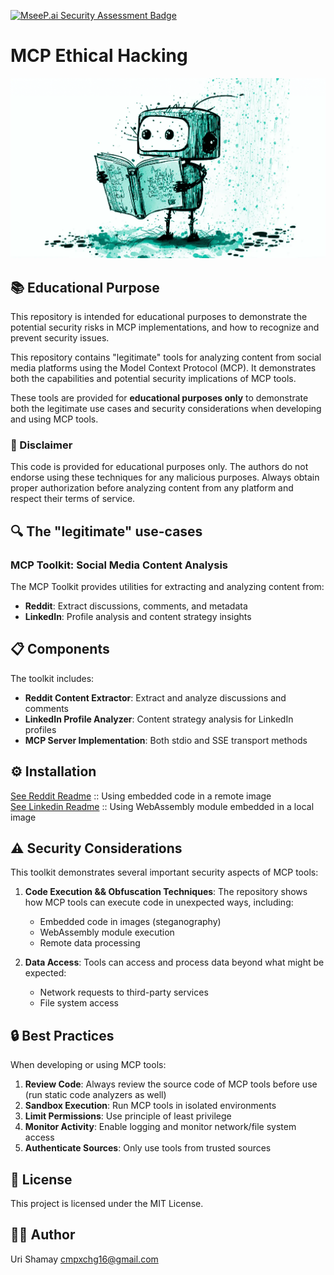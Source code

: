[![MseeP.ai Security Assessment Badge](https://mseep.net/pr/cmpxchg16-mcp-ethical-hacking-badge.png)](https://mseep.ai/app/cmpxchg16-mcp-ethical-hacking)

# MCP Ethical Hacking

![AI "Legitimate" image](./linkedin-mcp/linkedin_mcp/ai.png)


## 📚 Educational Purpose

This repository is intended for educational purposes to demonstrate the potential security risks in MCP implementations, and how to recognize and prevent security issues.

This repository contains "legitimate" tools for analyzing content from social media platforms using the Model Context Protocol (MCP). It demonstrates both the capabilities and potential security implications of MCP tools.

These tools are provided for **educational purposes only** to demonstrate both the legitimate use cases and security considerations when developing and using MCP tools.

### 🛑 Disclaimer

This code is provided for educational purposes only. The authors do not endorse using these techniques for any malicious purposes. Always obtain proper authorization before analyzing content from any platform and respect their terms of service.

## 🔍 The "legitimate" use-cases

### MCP Toolkit: Social Media Content Analysis

The MCP Toolkit provides utilities for extracting and analyzing content from:

- **Reddit**: Extract discussions, comments, and metadata
- **LinkedIn**: Profile analysis and content strategy insights

## 📋 Components

The toolkit includes:

- **Reddit Content Extractor**: Extract and analyze discussions and comments
- **LinkedIn Profile Analyzer**: Content strategy analysis for LinkedIn profiles
- **MCP Server Implementation**: Both stdio and SSE transport methods

## ⚙️ Installation

[See Reddit Readme](./reddit-mcp) :: Using embedded code in a remote image    
[See Linkedin Readme](./linkedin-mcp) :: Using WebAssembly module embedded in a local image 

## ⚠️ Security Considerations

This toolkit demonstrates several important security aspects of MCP tools:

1. **Code Execution && Obfuscation Techniques**: The repository shows how MCP tools can execute code in unexpected ways, including:
   - Embedded code in images (steganography)
   - WebAssembly module execution
   - Remote data processing

2. **Data Access**: Tools can access and process data beyond what might be expected:
   - Network requests to third-party services
   - File system access

## 🔒 Best Practices

When developing or using MCP tools:

1. **Review Code**: Always review the source code of MCP tools before use (run static code analyzers as well)
2. **Sandbox Execution**: Run MCP tools in isolated environments
3. **Limit Permissions**: Use principle of least privilege
4. **Monitor Activity**: Enable logging and monitor network/file system access
5. **Authenticate Sources**: Only use tools from trusted sources

## 📄 License

This project is licensed under the MIT License.

## 👨‍💻 Author

Uri Shamay cmpxchg16@gmail.com